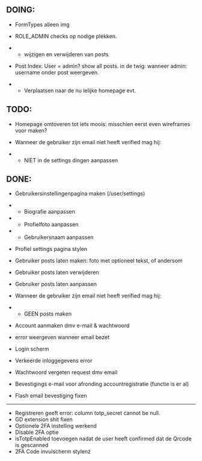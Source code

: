 ## DOING:

- FormTypes alleen img

- ROLE_ADMIN checks op nodige plekken.
- - wijzigen en verwijderen van posts

- Post Index: User = admin? show all posts. in de twig: wanneer admin: username onder post weergeven.
- - Verplaatsen naar de nu lelijke homepage evt.



## TODO:

- Homepage omtoveren tot iets moois: misschien eerst even wireframes voor maken?


- Wanneer de gebruiker zijn email niet heeft verified mag hij:  
- - NIET in de settings dingen aanpassen


## DONE:
- Gebruikersinstellingenpagina maken (/user/settings)
- - Biografie aanpassen
- - Profielfoto aanpassen
- - Gebruikersnaam aanpassen
- Profiel settings pagina stylen

- Gebruiker posts laten maken: foto met optioneel tekst, of andersom
- Gebruiker posts laten verwijderen
- Gebruiker posts laten aanpassen
- Wanneer de gebruiker zijn email niet heeft verified mag hij:
- - GEEN posts maken
- Account aanmaken dmv e-mail & wachtwoord
- error weergeven wanneer email bezet
- Login scherm
- Verkeerde inloggegevens error
- Wachtwoord vergeten request dmv email
- Bevestigings e-mail voor afronding accountregistratie (functie is er al)
- Flash email bevestiging fixen
---
- Registreren geeft error: column totp_secret cannot be null.
- GD extension shit fixen
- Optionele 2FA instelling werkend
- Disable 2FA optie
- isTotpEnabled toevoegen nadat de user heeft confirmed dat de Qrcode is gescanned
- 2FA Code invulscherm stylenz